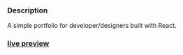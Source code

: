 ### Description

A simple portfolio for developer/designers built with React. 

### [live preview](https://vaibhavsingh.vercel.app/)
